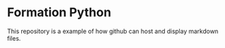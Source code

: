 # Formation Python

This repository is a example of how github can host and display markdown files.

